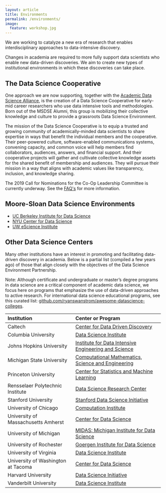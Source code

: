 ```yaml
---
layout: article
title: Environments
permalink: /environments/
image:
  feature: workshop.jpg
---
```


We are working to catalyze a new era of research that enables interdisciplinary approaches to data-intensive discovery. 

Changes in academia are required to more fully support data scientists who enable new data-driven discoveries. We aim to create new types of institutional environments in which these discoveries can take place.

## The Data Science Cooperative

One approach we are now supporting, together with the [Academic Data Science Alliance](http://www.academicdatascience.org/), is the creation of a Data Science Cooperative for early-mid career researchers who use data intensive tools and methodologies. Born out of the MSDSE Alumni, this group is mobilizing their collective knowledge and culture to provide a grassroots Data Science Environment. 

The mission of the Data Science Cooperative is to equip a trusted and growing community of academically-minded data scientists to share expertise in ways that benefit the individual members and the cooperative. Their peer-powered culture, software-enabled communications systems, convening capacity, and common voice will help members find collaborators, audiences, answers, and financial support. And their cooperative projects will gather and cultivate collective knowledge assets for the shared benefit of membership and audiences. They will pursue their mission in a way that aligns with academic values like transparency, inclusion, and knowledge sharing.    

The 2019 Call for Nominations for the Co-Op Leadership Committee is currently underway. See the [FAQ's](/2019CoopNoms) for more information.

## Moore-Sloan Data Science Environments

- [UC Berkeley Institute for Data Science](/ucb)
- [NYU Center for Data Science](/nyu)
- [UW eScience Institute](/uw)

## <a name="others"></a>Other Data Science Centers

Many other institutions have an interest in promoting and facilitating data-driven discovery in academia. Below is a partial list (compiled a few years ago) of those that align closely with the objectives of the Data Science Environment Partnership. 

Note: Although certificate and undergraduate or master’s degree programs in data science are a critical component of academic data science, we focus here on programs that emphasize the use of data-driven approaches to active research. For international data science educational programs, see this curated list: [github.com/ryanswanstrom/awesome-datascience-colleges](https://github.com/ryanswanstrom/awesome-datascience-colleges). 

| Institution | Center or Program |
| :----------- | :----------------- |
| Caltech | [Center for Data Driven Discovery](http://cd3.caltech.edu/) |
| Columbia University | [Data Science Institute](http://datascience.columbia.edu/) |
| Johns Hopkins University | [Institute for Data Intensive Engineering and Science](http://idies.jhu.edu/) |
| Michigan State University | [Computational Mathematics, Science and Engineering	 ](https://cmse.natsci.msu.edu) |
| Princeton University | [Center for Statistics and Machine Learning](http://csml.princeton.edu/about) |
| Rensselaer Polytechnic Institute | [Data Science Research Center](http://www.dsrc.rpi.edu/)|
| Stanford University | [Stanford Data Science Initiative](https://sdsi.stanford.edu/) |
| University of Chicago | [Computation Institute](https://www.ci.uchicago.edu/) |
| University of Massachusetts Amherst | [Center for Data Science](https://ds.cs.umass.edu/) |
| University of Michigan | [MIDAS: Michigan Institute for Data Science](http://midas.umich.edu/) |
| University of Rochester | [Goergen Institute for Data Science](http://www.rochester.edu/data-science/index.html) |
| University of Virginia | [Data Science Institute](http://dsi.virginia.edu/) |
| University of Washington at Tacoma | [Center for Data Science](http://cwds.uw.edu/) |
| Harvard University | [Data Science Initiative](https://datascience.harvard.edu/) |
| Vanderbilt University | [Data Science Institute](https://www.vanderbilt.edu/datascience/) |

